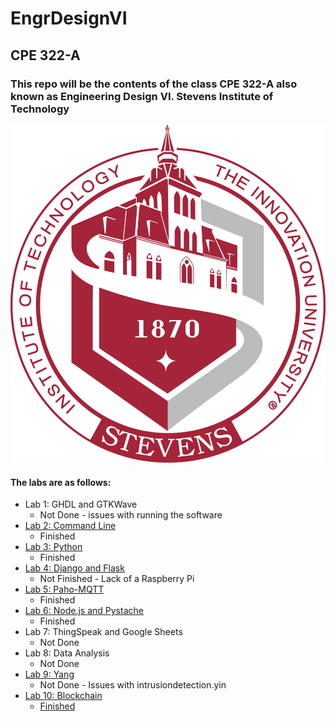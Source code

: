 # EngrDesignVI
## CPE 322-A
### This repo will be the contents of the class CPE 322-A also known as Engineering Design VI. Stevens Institute of Technology
![Icon](https://github.com/BenStoll/EngrDesignVI/blob/main/Assets/Old_Stevens_Logo.png "Old Snevets Logo")

#### The labs are as follows:
 - Lab 1: GHDL and GTKWave
    * Not Done - issues with running the software
 - [Lab 2: Command Line](https://github.com/BenStoll/EngrDesignVI/tree/main/Lab2)
    * Finished
 - [Lab 3: Python](https://github.com/BenStoll/EngrDesignVI/tree/main/Lab3)
    * Finished
 - [Lab 4: Django and Flask](https://github.com/BenStoll/EngrDesignVI/tree/main/Lab4)
    * Not Finished - Lack of a Raspberry Pi
 - [Lab 5: Paho-MQTT](https://github.com/BenStoll/EngrDesignVI/tree/main/Lab5)
    * Finished
 - [Lab 6: Node.js and Pystache](https://github.com/BenStoll/EngrDesignVI/tree/main/Lab6)
    * Finished
 - Lab 7: ThingSpeak and Google Sheets
    * Not Done
 - Lab 8: Data Analysis
    * Not Done
 - [Lab 9: Yang](https://github.com/BenStoll/EngrDesignVI/tree/main/Lab9)
    * Not Done - Issues with intrusiondetection.yin
 - [Lab 10: Blockchain](https://github.com/kevinwlu/iot/tree/master/lesson10)
    * [Finished](https://github.com/BenStoll/EngrDesignVI/tree/main/Lab10)
